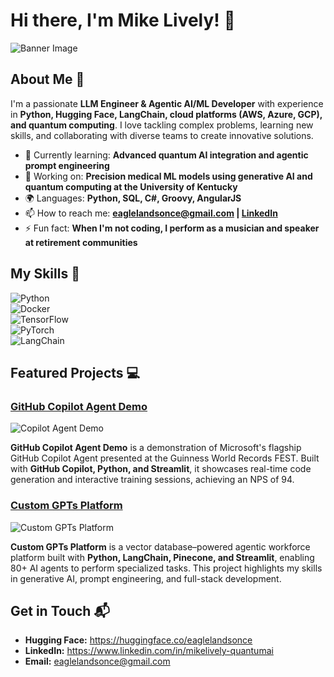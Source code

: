 # Hi there, I'm Mike Lively! 👋

![Banner Image](https://your-banner-image-url.com/banner.png)

## About Me 🚀

I'm a passionate **LLM Engineer & Agentic AI/ML Developer** with experience in **Python, Hugging Face, LangChain, cloud platforms (AWS, Azure, GCP), and quantum computing**. I love tackling complex problems, learning new skills, and collaborating with diverse teams to create innovative solutions.

- 🌱 Currently learning: **Advanced quantum AI integration and agentic prompt engineering**  
- 🔭 Working on: **Precision medical ML models using generative AI and quantum computing at the University of Kentucky**  
- 🌍 Languages: **Python, SQL, C#, Groovy, AngularJS**  
- 📫 How to reach me: **eaglelandsonce@gmail.com | [LinkedIn](https://www.linkedin.com/in/mikelively-quantumai)**  
- ⚡ Fun fact: **When I'm not coding, I perform as a musician and speaker at retirement communities**

## My Skills 🧠

![Python](https://img.shields.io/badge/-Python-3776AB?style=flat-square&logo=python&logoColor=white)  
![Docker](https://img.shields.io/badge/-Docker-2496ED?style=flat-square&logo=docker&logoColor=white)  
![TensorFlow](https://img.shields.io/badge/-TensorFlow-FF6F00?style=flat-square&logo=tensorflow&logoColor=white)  
![PyTorch](https://img.shields.io/badge/-PyTorch-EE4C2C?style=flat-square&logo=pytorch&logoColor=white)  
![LangChain](https://img.shields.io/badge/-LangChain-000000?style=flat-square&logo=langchain&logoColor=white)

## Featured Projects 💻

### [GitHub Copilot Agent Demo](https://github.com/QuantumAI/GitHub-Copilot-Agent-Demo)

![Copilot Agent Demo](https://your-screenshot-url.com/copilot-demo.png)

**GitHub Copilot Agent Demo** is a demonstration of Microsoft's flagship GitHub Copilot Agent presented at the Guinness World Records FEST. Built with **GitHub Copilot, Python, and Streamlit**, it showcases real-time code generation and interactive training sessions, achieving an NPS of 94.

### [Custom GPTs Platform](https://github.com/QuantumAI/Custom-GPTs-Platform)

![Custom GPTs Platform](https://your-screenshot-url.com/custom-gpts.png)

**Custom GPTs Platform** is a vector database–powered agentic workforce platform built with **Python, LangChain, Pinecone, and Streamlit**, enabling 80+ AI agents to perform specialized tasks. This project highlights my skills in generative AI, prompt engineering, and full-stack development.

## Get in Touch 📬

- **Hugging Face:** https://huggingface.co/eaglelandsonce  
- **LinkedIn:** https://www.linkedin.com/in/mikelively-quantumai  
- **Email:** eaglelandsonce@gmail.com
